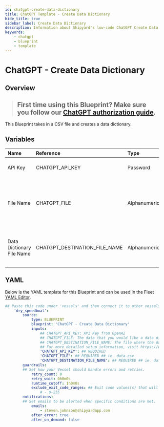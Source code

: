 ```yaml
---
id: chatgpt-create-data-dictionary
title: ChatGPT Template - Create Data Dictionary
hide_title: true
sidebar_label: Create Data Dictionary
description: Information about Shipyard's low-code ChatGPT Create Data Dictionary blueprint. This Blueprint takes in a CSV file and creates a data dictionary. 
keywords:
    - chatgpt
    - blueprint
    - template
---
```


# ChatGPT - Create Data Dictionary

## Overview
> ## **First time using this Blueprint? Make sure you follow our [ChatGPT authorization guide](https://www.shipyardapp.com/docs/blueprint-library/chatgpt/chatgpt-authorization/)**.

This Blueprint takes in a CSV file and creates a data dictionary.

## Variables

| Name | Reference | Type | Required | Default | Options | Description |
|:-----|:----------|:-----|:---------|:--------|:--------|:------------|
| API Key | CHATGPT_API_KEY  | Password |:white_check_mark: | - | - | API Key from OpenAI |
| File Name | CHATGPT_FILE  | Alphanumeric |:white_check_mark: | - | - | The data that you would like a data dictionary created from in CSV form. |
| Data Dictionary File Name | CHATGPT_DESTINATION_FILE_NAME  | Alphanumeric |:white_check_mark: | - | - | The file where the data dictionary will be stored. |


## YAML
Below is the YAML template for this Blueprint and can be used in the Fleet [YAML Editor](../../reference/fleets/yaml-editor.md).
```yaml
## Paste this code under 'vessels' and then connect it to other vessels under 'connections'
    'dry_speedboat':
        source:
            type: BLUEPRINT
            blueprint: 'ChatGPT - Create Data Dictionary'
            inputs: 
                ## CHATGPT_API_KEY: API Key from OpenAI
                ## CHATGPT_FILE: The data that you would like a data dictionary created from in CSV form.
                ## CHATGPT_DESTINATION_FILE_NAME: The file where the data dictionary will be stored.
                ## For more detailed setup information, visit https://www.shipyardapp.com/docs/blueprint-library/chatgpt#create-data-dictionary-blueprint
                'CHATGPT_API_KEY': ## REQUIRED
                'CHATGPT_FILE': ## REQUIRED ## ie. data.csv
                'CHATGPT_DESTINATION_FILE_NAME': ## REQUIRED ## ie. data_dictionary.txt
        guardrails:
        ## Set how your Vessel should handle errors and retries.
            retry_count: 0
            retry_wait: 0h0m0s
            runtime_cutoff: 1h0m0s
            exclude_exit_code_ranges: ## Exit code values(s) that will not be retried if encountered during a Voyage.
                # - 0-255
        notifications: 
        ## Set emails to be alerted when specific conditions are met.
            emails:
                - steven.johnson@shipyardapp.com
            after_error: true
            after_on_demand: false
```
